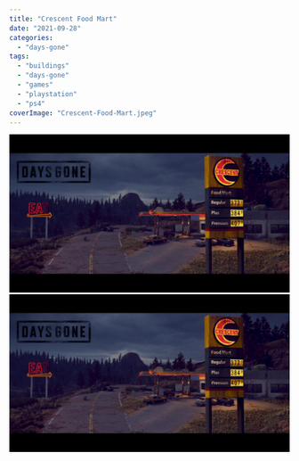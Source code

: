```yaml
---
title: "Crescent Food Mart"
date: "2021-09-28"
categories: 
  - "days-gone"
tags: 
  - "buildings"
  - "days-gone"
  - "games"
  - "playstation"
  - "ps4"
coverImage: "Crescent-Food-Mart.jpeg"
---
```


[![](images/Crescent-Food-Mart.jpeg)](images/Crescent-Food-Mart.jpeg)
[![](images/Crescent-Food-Mart.jpeg)](images/Crescent-Food-Mart.jpeg)
